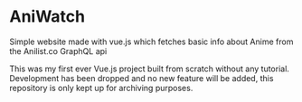 # AniWatch
Simple website made with vue.js which fetches basic info about Anime from the Anilist.co GraphQL api

This was my first ever Vue.js project built from scratch without any tutorial. Development has been dropped and no new feature will be added, this repository is only kept up for archiving purposes.
